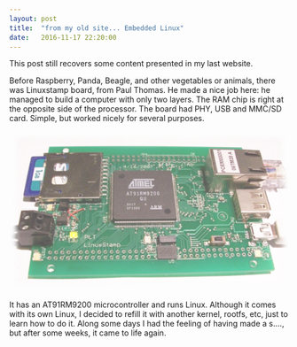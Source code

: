 ```yaml
---
layout: post
title:  "from my old site... Embedded Linux"
date:   2016-11-17 22:20:00
---
```


This post still recovers some content presented in my last website.

Before Raspberry, Panda, Beagle, and other vegetables or animals, there was
Linuxstamp board, from Paul Thomas. He made a nice job here: he managed to
build a computer with only two layers. The RAM chip is right at the 
opposite side of the processor. The board had PHY, USB and MMC/SD card. Simple,
but worked nicely for several purposes.

<div class="about-legend">
    <img src="/images/20161112_post/linuxstamp_top_02.png" />
</div>

It has an AT91RM9200 microcontroller and runs Linux. Although it comes with its
own Linux, I decided to refill it with another kernel, rootfs, etc, just to
learn how to do it. Along some days I had the feeling of having made a s....,
but after some weeks, it came to life again. 
